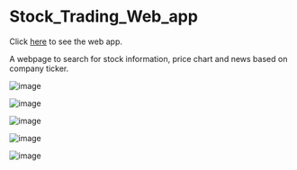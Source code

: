 # Stock_Trading_Web_app

Click [here](https://joeymoso-stock.wl.r.appspot.com/search/home) to see the web app.

A webpage to search for stock information, price chart and news based on company ticker.


![image](https://user-images.githubusercontent.com/49292207/154660357-0f2f61b0-2cc0-4403-a251-3bf9bc2c77aa.png)


![image](https://user-images.githubusercontent.com/49292207/154660469-0eb3678a-3070-4a6e-ad92-11419510008c.png)


![image](https://user-images.githubusercontent.com/49292207/154660500-6ca1b11a-debb-48cc-a88e-41537eed47d2.png)


![image](https://user-images.githubusercontent.com/49292207/154660533-bc022b2a-260c-4a8b-8d02-ba2c49ca8254.png)


![image](https://user-images.githubusercontent.com/49292207/154660566-d16fb4bf-16c7-4907-94a3-86918c03f297.png)

